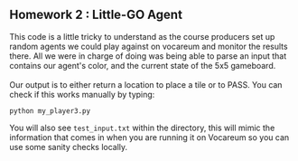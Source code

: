 ## Homework 2 : Little-GO Agent
This code is a little tricky to understand as the course producers set up random agents we could play against on vocareum and monitor the results there. All we were in charge of doing was being able to parse an input that contains our agent's color, and the current state of the 5x5 gameboard.
<br />
<br />
Our output is to either return a location to place a tile or to PASS. You can check if this works manually by typing:
```console
python my_player3.py
``` 
You will also see `test_input.txt` within the directory, this will mimic the information that comes in when you are running it on Vocareum so you can use some sanity checks locally.